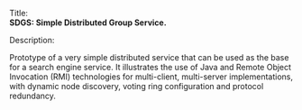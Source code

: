 Title:<br/>
<b>SDGS: Simple Distributed Group Service.</b>

Description:<br/>
<p>Prototype of a very simple distributed service that can be used as the base for a search engine service. It illustrates the use of Java and Remote Object Invocation (RMI) technologies for multi-client, multi-server implementations, with dynamic node discovery, voting ring configuration and protocol redundancy.</p>
